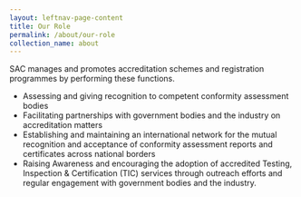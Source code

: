 ```yaml
---
layout: leftnav-page-content
title: Our Role
permalink: /about/our-role
collection_name: about
---
```


SAC manages and promotes accreditation schemes and registration programmes by performing these functions.
* Assessing and giving recognition to competent conformity assessment bodies
* Facilitating partnerships with government bodies and the industry on accreditation matters
* Establishing and maintaining an international network for the mutual recognition and acceptance of conformity assessment reports and certificates across national borders
* Raising Awareness and encouraging the adoption of accredited Testing, Inspection & Certification (TIC) services through outreach efforts and regular engagement with government bodies and the industry.
